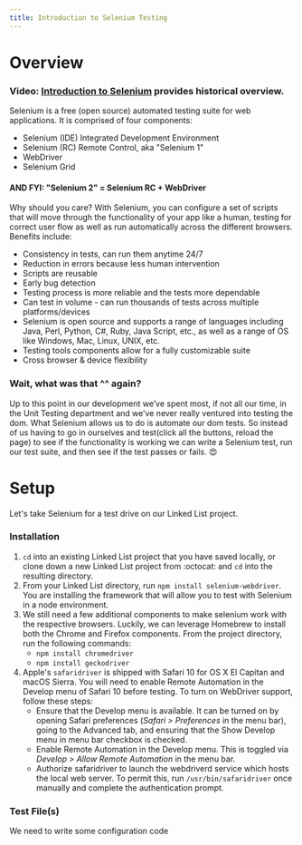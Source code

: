 ```yaml
---
title: Introduction to Selenium Testing 
---
```


# Overview

### Video: [Introduction to Selenium](https://www.youtube.com/watch?v=BL4-_tVx2rE) provides historical overview.

Selenium is a free (open source) automated testing suite for web applications. It is comprised of four components:

* Selenium (IDE) Integrated Development Environment  
* Selenium (RC) Remote Control, aka "Selenium 1"
* WebDriver
* Selenium Grid

#### AND FYI: "Selenium 2" = Selenium RC + WebDriver

Why should you care? With Selenium, you can configure a set of scripts that will move through the functionality of your app like a human, testing for correct user flow as well as run automatically across the different browsers. Benefits include:

* Consistency in tests, can run them anytime 24/7
* Reduction in errors because less human intervention
* Scripts are reusable
* Early bug detection
* Testing process is more reliable and the tests more dependable
* Can test in volume - can run thousands of tests across multiple platforms/devices
* Selenium is open source and supports a range of languages including
  Java, Perl, Python, C#, Ruby, Java Script, etc., as well as a range of
  OS like Windows, Mac, Linux, UNIX, etc.
* Testing tools components allow for a fully customizable suite 
* Cross browser & device flexibility

### Wait, what was that ^^ again?
Up to this point in our development we’ve spent most, if not all our time, in the Unit Testing department and we’ve never really ventured into testing the dom. What Selenium allows us to do is automate our dom tests. So instead of us having to go in ourselves and test(click all the buttons, reload the page) to see if the functionality is working we can write a Selenium test, run our test suite, and then see if the test passes or fails. :heart_eyes:

# Setup 
Let's take Selenium for a test drive on our Linked List project. 

### Installation
1. `cd` into an existing Linked List project that you have saved locally, or clone down a new Linked List project from :octocat: and `cd` into the resulting directory.
2. From your Linked List directory, run `npm install selenium-webdriver`. You are installing the framework that will allow you to test with Selenium in a node environment.
3. We still need a few additional components to make selenium work with the respective browsers. Luckily, we can leverage Homebrew to install both the Chrome and Firefox components. From the project directory, run the following commands:
   - `npm install chromedriver`
   - `npm install geckodriver`
4. Apple's `safaridriver` is shipped with Safari 10 for OS X El Capitan and macOS Sierra. You will need to enable Remote Automation in the Develop menu of Safari 10 before testing. To turn on WebDriver support, follow these steps:
   - Ensure that the Develop menu is available. It can be turned on by opening Safari preferences (_Safari > Preferences_ in the menu bar), going to the Advanced tab, and ensuring that the Show Develop menu in menu bar checkbox is checked.
   - Enable Remote Automation in the Develop menu. This is toggled via _Develop > Allow Remote Automation_ in the menu bar.
   - Authorize safaridriver to launch the webdriverd service which hosts the local web server. To permit this, run `/usr/bin/safaridriver` once manually and complete the authentication prompt.

### Test File(s)
We need to write some configuration code 

